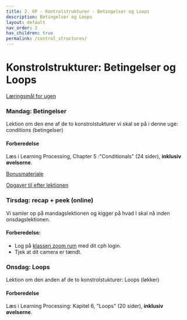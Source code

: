 ```yaml
---
title: 2. GP - Kontrolstrukturer - Betingelser og Loops
description: Betingelser og Loops
layout: default
nav_order: 2
has_children: true
permalink: /control_structures/
---
```


# Konstrolstrukturer: Betingelser og Loops
[Læringsmål for ugen](./learningobjectives.md)

### Mandag: Betingelser
Lektion om den ene af de to konstrolstukturer vi skal se på i denne uge: conditions (betingelser)

#### Forberedelse
Læs i Learning Processing, Chapter 5 :"Conditionals" (24 sider), **inklusiv øvelserne**.

[Bonusmateriale](./resources.md)


[Opgaver til efter lektionen](https://github.com/Dat1Cphbusiness/Mandagsopgaver/blob/main/2.md)

### Tirsdag: recap + peek (online)
Vi samler op på mandagslektionen og kigger på hvad I skal nå inden onsdagslektionen.

#### Forberedelse:
- Log på [klassen zoom rum](https://cphbusiness.zoom.us/j/66755584856?pwd=RDRqZjBqSXBsTlR0QjRsTXh0UEFTUT09) med dit cph login.
- Tjek at dit camera er tændt.


### Onsdag: Loops
Lektion om den anden af de to konstrolstukturer: Loops (løkker)
#### Forberedelse
Læs i Learning Processing: Kapitel 6, "Loops" (20 sider), **inklusiv øvelserne**.

